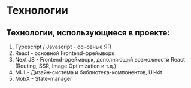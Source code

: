 ---
---

# Технологии

## Технологии, использующиеся в проекте: 

1. Typescript / Javascript - основные ЯП
2. React - основной Frontend-фреймворк
3. Next JS - Frontend-фреймворк, дополняющий возможности React (Routing, SSR, Image Optimization и т.д.)
4. MUI - Дизайн-система и библиотека-компонентов, UI-kit
5. MobX - State-manager